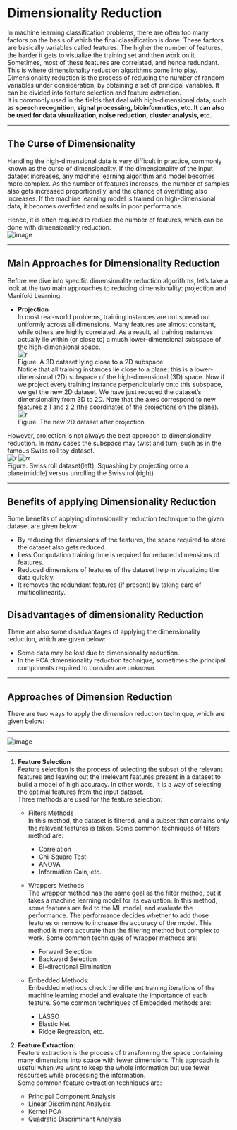 # Dimensionality Reduction
In machine learning classification problems, there are often too many factors on the basis of which the final classification is done. These factors are basically variables called features. The higher the number of features, the harder it gets to visualize the training set and then work on it. Sometimes, most of these features are correlated, and hence redundant. This is where dimensionality reduction algorithms come into play. \
Dimensionality reduction is the process of reducing the number of random variables under consideration, by obtaining a set of principal variables. It can be divided into feature selection and feature extraction. \
It is commonly used in the fields that deal with high-dimensional data, such as **speech recognition, signal processing, bioinformatics, etc. It can also be used for data visualization, noise reduction, cluster analysis, etc.**
___

## The Curse of Dimensionality
Handling the high-dimensional data is very difficult in practice, commonly known as the curse of dimensionality. If the dimensionality of the input dataset increases, any machine learning algorithm and model becomes more complex. As the number of features increases, the number of samples also gets increased proportionally, and the chance of overfitting also increases. If the machine learning model is trained on high-dimensional data, it becomes overfitted and results in poor performance.

Hence, it is often required to reduce the number of features, which can be done with dimensionality reduction. \
![image](https://user-images.githubusercontent.com/58425689/107955528-fd122f80-6fc5-11eb-9acc-1ece92271122.png)
___
## Main Approaches for Dimensionality Reduction
Before we dive into specific dimensionality reduction algorithms, let’s take a look at the two main approaches to reducing dimensionality: projection and Manifold Learning.

- **Projection** \
  In most real-world problems, training instances are not spread out uniformly across all dimensions. Many features are almost constant, while others are highly correlated. As a result, all training instances actually lie within (or close to) a much lower-dimensional subspace of the high-dimensional space. \
  ![r](https://user-images.githubusercontent.com/58425689/107967830-b9272680-6fd5-11eb-970a-5b8f284c1838.png) \
  Figure. A 3D dataset lying close to a 2D subspace \
  Notice that all training instances lie close to a plane: this is a lower-dimensional (2D) subspace of the high-dimensional (3D) space. Now if we project every training instance perpendicularly onto this subspace, we get the new 2D dataset. We have just reduced the dataset’s dimensionality from 3D to 2D. Note that the axes correspond to new features z 1 and z 2 (the coordinates of the projections on the plane). \
  ![r](https://user-images.githubusercontent.com/58425689/107968142-18853680-6fd6-11eb-8960-7a7135215574.png) \
  Figure. The new 2D dataset after projection
  
However, projection is not always the best approach to dimensionality reduction. In many cases the subspace may twist and turn, such as in the famous Swiss roll toy dataset. \
![r](https://user-images.githubusercontent.com/58425689/107968937-1ff90f80-6fd7-11eb-9022-fa0dcb0c92cd.png)
![rr](https://user-images.githubusercontent.com/58425689/107968941-212a3c80-6fd7-11eb-8e57-5e04d01532fb.png) \
Figure. Swiss roll dataset(left), Squashing by projecting onto a plane(middle) versus unrolling the Swiss roll(right)
___
## Benefits of applying Dimensionality Reduction
Some benefits of applying dimensionality reduction technique to the given dataset are given below:
- By reducing the dimensions of the features, the space required to store the dataset also gets reduced.
- Less Computation training time is required for reduced dimensions of features.
- Reduced dimensions of features of the dataset help in visualizing the data quickly.
- It removes the redundant features (if present) by taking care of multicollinearity.

## Disadvantages of dimensionality Reduction
There are also some disadvantages of applying the dimensionality reduction, which are given below:
- Some data may be lost due to dimensionality reduction.
- In the PCA dimensionality reduction technique, sometimes the principal components required to consider are unknown.
___
## Approaches of Dimension Reduction
There are two ways to apply the dimension reduction technique, which are given below:
___
![image](https://user-images.githubusercontent.com/58425689/107881065-8ebc6700-6f0a-11eb-8123-96ed36955f74.png)
___

1. **Feature Selection** \
  Feature selection is the process of selecting the subset of the relevant features and leaving out the irrelevant features present in a dataset to build a model of high accuracy. In other words, it is a way of selecting the optimal features from the input dataset. \
   Three methods are used for the feature selection:

    - Filters Methods \
      In this method, the dataset is filtered, and a subset that contains only the relevant features is taken. Some common techniques of filters method are:
      - Correlation
      - Chi-Square Test
      - ANOVA  
      - Information Gain, etc.

    - Wrappers Methods \
      The wrapper method has the same goal as the filter method, but it takes a machine learning model for its evaluation. In this method, some features are fed to the ML model, and evaluate the performance. The performance decides whether to add those features or remove to increase the accuracy of the model. This method is more accurate than the filtering method but complex to work. Some common techniques of wrapper methods are:
      - Forward Selection
      - Backward Selection
      - Bi-directional Elimination

    -  Embedded Methods: \
      Embedded methods check the different training iterations of the machine learning model and evaluate the importance of each feature. Some common techniques of Embedded methods are:
        - LASSO
        - Elastic Net
        - Ridge Regression, etc.

2. **Feature Extraction:** \
  Feature extraction is the process of transforming the space containing many dimensions into space with fewer dimensions. This approach is useful when we want to keep the whole information but use fewer resources while processing the information. \
  Some common feature extraction techniques are:
    - Principal Component Analysis
    - Linear Discriminant Analysis
    - Kernel PCA
    - Quadratic Discriminant Analysis 
